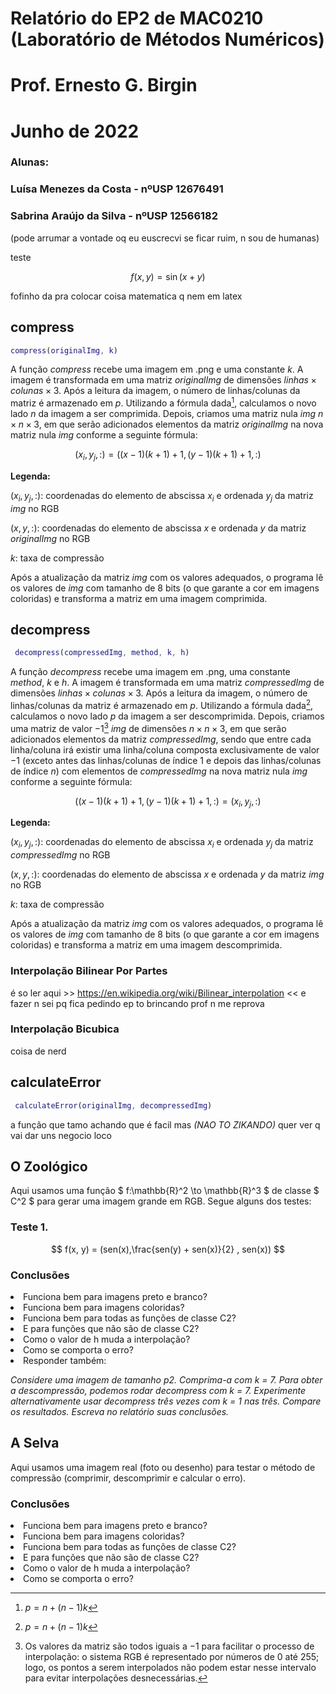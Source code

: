 # Relatório do EP2 de MAC0210 (Laboratório de Métodos Numéricos)
# Prof. Ernesto G. Birgin
# Junho de 2022

### Alunas:
### Luísa Menezes da Costa - nºUSP 12676491
### Sabrina Araújo da Silva - nºUSP 12566182

(pode arrumar a vontade oq eu euscrecvi se ficar ruim, n sou de humanas)

teste

$$
   f(x,y) = \sin(x+y)
$$

fofinho da pra colocar coisa matematica q nem em latex

## compress

~~~matlab
compress(originalImg, k)
~~~
A função *compress* recebe uma imagem em .png e uma constante $k$. A imagem é transformada em uma matriz *originalImg* de dimensões $linhas\times colunas\times 3$. Após a leitura da imagem, o número de linhas/colunas da matriz é armazenado em *p*. Utilizando a fórmula dada[^1], calculamos o novo lado $n$ da imagem a ser comprimida. Depois, criamos uma matriz nula *img* $n\times n\times 3$, em que serão adicionados elementos da matriz *originalImg* na nova matriz nula *img* conforme a seguinte fórmula:

$$
(x_i,y_j, :)=((x-1)(k+1)+1, (y-1)(k+1)+1, :)
$$

**Legenda:**

$(x_i,y_j, :)$: coordenadas do elemento de abscissa $x_i$ e ordenada $y_j$ da matriz *img* no RGB

$(x,y, :)$: coordenadas do elemento de abscissa $x$ e ordenada $y$ da matriz *originalImg* no RGB

$k$: taxa de compressão

Após a atualização da matriz *img* com os valores adequados, o programa lê os valores de *img* com tamanho de 8 bits (o que garante a cor em imagens coloridas) e transforma a matriz em uma imagem comprimida.
## decompress

~~~matlab
 decompress(compressedImg, method, k, h)
~~~
A função *decompress* recebe uma imagem em .png, uma constante *method*, $k$ e $h$. A imagem é transformada em uma matriz *compressedImg* de dimensões $linhas\times colunas\times 3$. Após a leitura da imagem, o número de linhas/colunas da matriz é armazenado em *p*. Utilizando a fórmula dada[^1], calculamos o novo lado $p$ da imagem a ser descomprimida. Depois, criamos uma matriz de valor $-1$[^2] *img* de dimensões $n\times n\times 3$, em que serão adicionados elementos da matriz *compressedImg*, sendo que entre cada linha/coluna irá existir uma linha/coluna composta exclusivamente de valor $-1$ (exceto antes das linhas/colunas de índice $1$ e depois das linhas/colunas de índice $n$) com elementos de *compressedImg* na nova matriz nula *img* conforme a seguinte fórmula:

$$
((x-1)(k+1)+1, (y-1)(k+1)+1, :)=(x_i,y_j, :)
$$

**Legenda:**

$(x_i,y_j, :)$: coordenadas do elemento de abscissa $x_i$ e ordenada $y_j$ da matriz *compressedImg* no RGB

$(x,y, :)$: coordenadas do elemento de abscissa $x$ e ordenada $y$ da matriz *img* no RGB

$k$: taxa de compressão

Após a atualização da matriz *img* com os valores adequados, o programa lê os valores de *img* com tamanho de 8 bits (o que garante a cor em imagens coloridas) e transforma a matriz em uma imagem descomprimida.

###  Interpolação Bilinear Por Partes

é so ler aqui >> https://en.wikipedia.org/wiki/Bilinear_interpolation << e fazer n sei pq fica pedindo ep 
to brincando prof n me reprova

###  Interpolação Bicubica

coisa de nerd

## calculateError

~~~matlab
 calculateError(originalImg, decompressedImg)
~~~

a função que tamo achando que é facil mas *(NAO TO ZIKANDO)* quer ver q vai dar uns negocio loco

## O Zoológico

Aqui usamos uma função $ f:\mathbb{R}^2 \to \mathbb{R}^3  $ de classe $ C^2 $ para gerar uma imagem grande em RGB. Segue alguns dos testes:

### Teste 1.

$$ f(x, y) = (sen(x),\frac{sen(y) + sen(x)}{2} , sen(x)) $$

### Conclusões

<li>Funciona bem para imagens preto e branco?<li\>
<li>Funciona bem para imagens coloridas?<li\>
<li>Funciona bem para todas as funções de classe C2?<li\>
<li>E para funções que não são de classe C2?<li\>
<li>Como o valor de h muda a interpolação?<li\>
<li>Como se comporta o erro?<li\>
 
<li>Responder também:<li\>
  
*Considere uma imagem de tamanho p2. Comprima-a com k = 7. Para obter a descompressão, podemos
rodar decompress com k = 7. Experimente alternativamente usar decompress três vezes com k = 1 nas
três. Compare os resultados. Escreva no relatório suas conclusões.*

## A Selva

Aqui usamos uma imagem real (foto ou desenho) para testar o método de compressão (comprimir, descomprimir e calcular o erro).

### Conclusões
  
<li>Funciona bem para imagens preto e branco?<li\>
<li>Funciona bem para imagens coloridas?<li\>
<li>Funciona bem para todas as funções de classe C2?<li\>
<li>E para funções que não são de classe C2?<li\>
<li>Como o valor de h muda a interpolação?<li\>
<li>Como se comporta o erro?<li\>

[^1]: $p=n+(n-1)k$
[^2]: Os valores da matriz são todos iguais a $-1$ para facilitar o processo de interpolação: o sistema RGB é representado por números de 0 até 255; logo, os pontos a serem interpolados não podem estar nesse intervalo para evitar interpolações desnecessárias.
